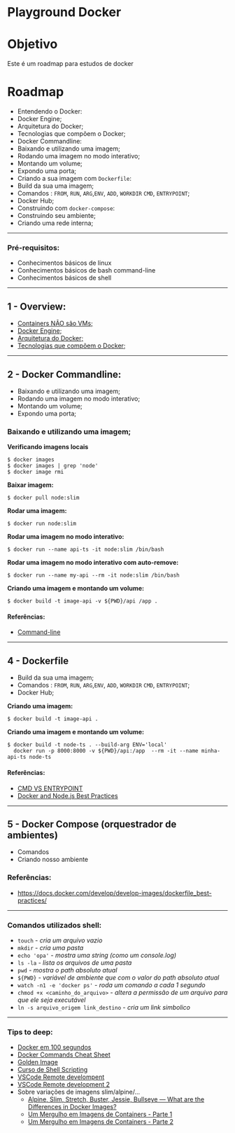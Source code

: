 Playground Docker
===
# Objetivo
Este é um roadmap para estudos de docker

# Roadmap
 - Entendendo o Docker:
  - Docker Engine;
  - Arquitetura do Docker;
  - Tecnologias que compõem o Docker;
 - Docker Commandline:
  - Baixando e utilizando uma imagem;
  - Rodando uma imagem no modo interativo;
  - Montando um volume;
  - Expondo uma porta;
 - Criando a sua imagem com `Dockerfile`:
  - Build da sua uma imagem;
  - Comandos : `FROM`, `RUN`, `ARG`,`ENV`, `ADD`, `WORKDIR` `CMD`, `ENTRYPOINT`;
  - Docker Hub;
 - Construindo com `docker-compose`:
  - Construindo seu ambiente;
  - Criando uma rede interna;

--------------------------------------------------------
### Pré-requisitos:
  - Conhecimentos básicos de linux
  - Conhecimentos básicos de bash command-line
  - Conhecimentos básicos de shell

-------------------------------------------------------
## 1 - Overview:
  - [Containers NÃO são VMs;](https://www.docker.com/resources/what-container)
  - [Docker Engine;](https://docs.docker.com/get-started/overview/#docker-engine)
  - [Arquitetura do Docker;](https://docs.docker.com/get-started/overview/#docker-architecture)
  - [Tecnologias que compõem o Docker;](https://docs.docker.com/get-started/overview/#the-underlying-technology)

--------------------------------------------------------
<!-- Docker_Commandline -->
## 2 - Docker Commandline:
  - Baixando e utilizando uma imagem;
  - Rodando uma imagem no modo interativo;
  - Montando um volume;
  - Expondo uma porta;

### Baixando e utilizando uma imagem;

**Verificando imagens locais**
```shell
$ docker images
$ docker images | grep 'node'
$ docker image rmi
```

**Baixar imagem:**
```shell
$ docker pull node:slim
```

**Rodar uma imagem:**
```shell
$ docker run node:slim
```

**Rodar uma imagem no modo interativo:**
```shell
$ docker run --name api-ts -it node:slim /bin/bash
```

**Rodar uma imagem no modo interativo com auto-remove:**
```shell
$ docker run --name my-api --rm -it node:slim /bin/bash
```

**Criando uma imagem e montando um volume:**
```shell
$ docker build -t image-api -v ${PWD}/api /app .
```

#### Referências:
  - [Command-line](https://docs.docker.com/engine/reference/commandline/docker/)

--------------------------------------------------------
## 4 - Dockerfile
  - Build da sua uma imagem;
  - Comandos : `FROM`, `RUN`, `ARG`,`ENV`, `ADD`, `WORKDIR` `CMD`, `ENTRYPOINT`;
  - Docker Hub;

**Criando uma imagem:**
```shell
$ docker build -t image-api .
```

**Criando uma imagem e montando um volume:**
```shell
$ docker build -t node-ts . --build-arg ENV='local'
  docker run -p 8000:8000 -v ${PWD}/api:/app  --rm -it --name minha-api-ts node-ts
```

#### Referências:
  - [CMD VS ENTRYPOINT](https://phoenixnap.com/kb/docker-cmd-vs-entrypoint)
  - [Docker and Node.js Best Practices](https://github.com/nodejs/docker-node/blob/master/docs/BestPractices.md)

--------------------------------------------------------
## 5 - Docker Compose (orquestrador de ambientes)
  - Comandos
  - Criando nosso ambiente

### Referências:
  - https://docs.docker.com/develop/develop-images/dockerfile_best-practices/

--------------------------------------------------------
### Comandos utilizados shell:
  - `touch` - *cria um arquivo vazio*
  - `mkdir` - *cria uma pasta*
  - `echo 'opa'` - *mostra uma string (como um console.log)*
  - `ls -la` - *lista os arquivos de uma pasta*
  - `pwd` - *mostra o path absoluto atual*
  - `${PWD}` - *variável de ambiente que com o valor do path absoluto atual*
  - `watch -n1 -e 'docker ps'` - *roda um comando a cada 1 segundo*
  - `chmod +x <caminho_do_arquivo>` - *altera a permissão de um arquivo para que ele seja executável*
  - `ln -s arquivo_origem link_destino` - *cria um link simbolico*

--------------------------------------------------------
### Tips to deep:
  - [Docker em 100 segundos](https://www.youtube.com/watch?v=Gjnup-PuquQ&list=PL0vfts4VzfNjTHIOupS8u9cxTYtz5RPYU)
  - [Docker Commands Cheat Sheet](https://phoenixnap.com/kb/list-of-docker-commands-cheat-sheet)
  - [Golden Image](https://blog.mycloudit.com/everything-you-need-to-know-about-golden-images)
  - [Curso de Shell Scripting](https://www.cursou.com.br/informatica/shell-scripting/)
  - [VSCode Remote develompent](https://github.com/Microsoft/vscode-remote-release)
  - [VSCode Remote development 2](https://marketplace.visualstudio.com/items?itemName=ms-vscode-remote.vscode-remote-extensionpack)
  - Sobre variações de imagens slim/alpine/...
    - [Alpine, Slim, Stretch, Buster, Jessie, Bullseye — What are the Differences in Docker Images?](https://medium.com/swlh/alpine-slim-stretch-buster-jessie-bullseye-bookworm-what-are-the-differences-in-docker-62171ed4531d)
    - [Um Mergulho em Imagens de Containers - Parte 1](https://blog.lsantos.dev/um-mergulho-em-imagens-de-containers-parte-1/)
    - [Um Mergulho em Imagens de Containers - Parte 2](https://blog.lsantos.dev/um-mergulho-em-imagens-de-containers-parte-2/)
